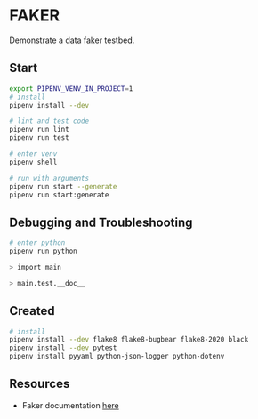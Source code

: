 # FAKER

Demonstrate a data faker testbed.

## Start

```sh
export PIPENV_VENV_IN_PROJECT=1
# install
pipenv install --dev

# lint and test code
pipenv run lint
pipenv run test

# enter venv
pipenv shell

# run with arguments
pipenv run start --generate
pipenv run start:generate
```

## Debugging and Troubleshooting

```sh
# enter python
pipenv run python

> import main

> main.test.__doc__
```

## Created

```sh
# install
pipenv install --dev flake8 flake8-bugbear flake8-2020 black
pipenv install --dev pytest 
pipenv install pyyaml python-json-logger python-dotenv
```

## Resources

* Faker documentation [here](https://faker.readthedocs.io/en/master/fakerclass.html)  
